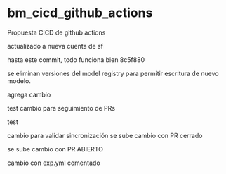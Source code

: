 # bm_cicd_github_actions
Propuesta CICD de github actions

actualizado a nueva cuenta de sf

hasta este commit, todo funciona bien 8c5f880

se eliminan versiones del model registry para permitir escritura de nuevo modelo.

agrega cambio

test cambio para seguimiento de PRs

test

cambio para validar sincronización
se sube cambio con PR cerrado

se sube cambio con PR ABIERTO

cambio con exp.yml comentado
